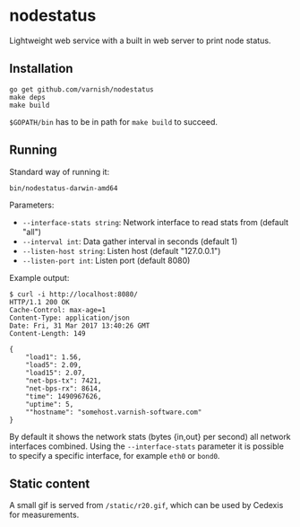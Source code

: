 # nodestatus

Lightweight web service with a built in web server to print node status.

## Installation

```
go get github.com/varnish/nodestatus
make deps
make build
```

``$GOPATH/bin`` has to be in path for ``make build`` to succeed.

## Running

Standard way of running it:

```
bin/nodestatus-darwin-amd64
```

Parameters:

* ``--interface-stats string``: Network interface to read stats from (default "all")
* ``--interval int``: Data gather interval in seconds (default 1)
* ``--listen-host string``: Listen host (default "127.0.0.1")
* ``--listen-port int``: Listen port (default 8080)

Example output:

```
$ curl -i http://localhost:8080/
HTTP/1.1 200 OK
Cache-Control: max-age=1
Content-Type: application/json
Date: Fri, 31 Mar 2017 13:40:26 GMT
Content-Length: 149

{
    "load1": 1.56,
    "load5": 2.09,
    "load15": 2.07,
    "net-bps-tx": 7421,
    "net-bps-rx": 8614,
    "time": 1490967626,
    "uptime": 5,
    ""hostname": "somehost.varnish-software.com"
}
```

By default it shows the network stats (bytes {in,out} per second) all network interfaces combined. Using the ``--interface-stats`` parameter it is possible to specify a specific interface, for example ``eth0`` or ``bond0``.

## Static content

A small gif is served from ``/static/r20.gif``, which can be used by Cedexis for measurements.
